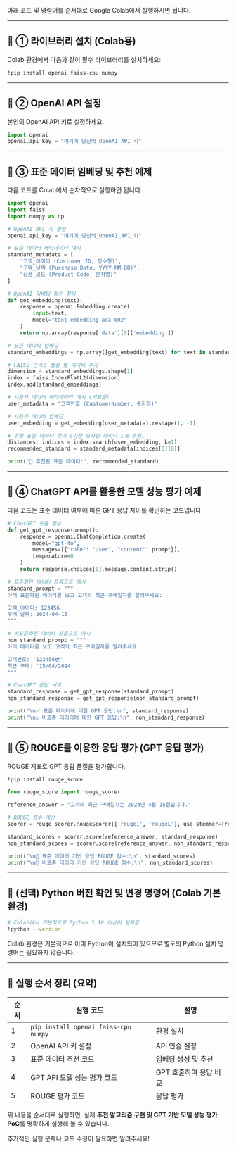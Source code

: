아래 코드 및 명령어를 순서대로 Google Colab에서 실행하시면 됩니다.

---

## 🚀 ① 라이브러리 설치 (Colab용)

Colab 환경에서 다음과 같이 필수 라이브러리를 설치하세요:

```bash
!pip install openai faiss-cpu numpy
```

---

## 🚀 ② OpenAI API 설정

본인의 OpenAI API 키로 설정하세요.

```python
import openai
openai.api_key = "여기에_당신의_OpenAI_API_키"
```

---

## 🚀 ③ 표준 데이터 임베딩 및 추천 예제

다음 코드를 Colab에서 순차적으로 실행하면 됩니다.

```python
import openai
import faiss
import numpy as np

# OpenAI API 키 설정
openai.api_key = "여기에_당신의_OpenAI_API_키"

# 표준 데이터 메타데이터 예시
standard_metadata = [
    "고객_아이디 (Customer ID, 정수형)",
    "구매_날짜 (Purchase Date, YYYY-MM-DD)",
    "상품_코드 (Product Code, 문자열)"
]

# OpenAI 임베딩 함수 정의
def get_embedding(text):
    response = openai.Embedding.create(
        input=text,
        model="text-embedding-ada-002"
    )
    return np.array(response['data'][0]['embedding'])

# 표준 데이터 임베딩
standard_embeddings = np.array([get_embedding(text) for text in standard_metadata])

# FAISS 인덱스 생성 및 데이터 추가
dimension = standard_embeddings.shape[1]
index = faiss.IndexFlatL2(dimension)
index.add(standard_embeddings)

# 사용자 데이터 메타데이터 예시 (비표준)
user_metadata = "고객번호 (CustomerNumber, 숫자형)"

# 사용자 데이터 임베딩
user_embedding = get_embedding(user_metadata).reshape(1, -1)

# 추천 표준 데이터 찾기 (가장 유사한 데이터 1개 추천)
distances, indices = index.search(user_embedding, k=1)
recommended_standard = standard_metadata[indices[0][0]]

print("🎯 추천된 표준 데이터:", recommended_standard)
```

---

## 🚀 ④ ChatGPT API를 활용한 모델 성능 평가 예제

다음 코드는 표준 데이터 여부에 따른 GPT 응답 차이를 확인하는 코드입니다.

```python
# ChatGPT 호출 함수
def get_gpt_response(prompt):
    response = openai.ChatCompletion.create(
        model="gpt-4o",
        messages=[{"role": "user", "content": prompt}],
        temperature=0
    )
    return response.choices[0].message.content.strip()

# 표준화된 데이터 프롬프트 예시
standard_prompt = """
아래 표준화된 데이터를 보고 고객의 최근 구매일자를 알려주세요:

고객_아이디: 123456
구매_날짜: 2024-04-15
"""

# 비표준화된 데이터 프롬프트 예시
non_standard_prompt = """
아래 데이터를 보고 고객의 최근 구매일자를 알려주세요:

고객번호: '123456번'
최근 구매: '15/04/2024'
"""

# ChatGPT 응답 비교
standard_response = get_gpt_response(standard_prompt)
non_standard_response = get_gpt_response(non_standard_prompt)

print("\n✅ 표준 데이터에 대한 GPT 응답:\n", standard_response)
print("\n⚠️ 비표준 데이터에 대한 GPT 응답:\n", non_standard_response)
```

---

## 🚀 ⑤ ROUGE를 이용한 응답 평가 (GPT 응답 평가)

ROUGE 지표로 GPT 응답 품질을 평가합니다.

```bash
!pip install rouge_score
```

```python
from rouge_score import rouge_scorer

reference_answer = "고객의 최근 구매일자는 2024년 4월 15일입니다."

# ROUGE 점수 계산
scorer = rouge_scorer.RougeScorer(['rouge1', 'rougeL'], use_stemmer=True)

standard_scores = scorer.score(reference_answer, standard_response)
non_standard_scores = scorer.score(reference_answer, non_standard_response)

print("\n📌 표준 데이터 기반 응답 ROUGE 점수:\n", standard_scores)
print("\n📌 비표준 데이터 기반 응답 ROUGE 점수:\n", non_standard_scores)
```

---

## 🚩 (선택) Python 버전 확인 및 변경 명령어 (Colab 기본환경)

```bash
# Colab에서 기본적으로 Python 3.10 이상이 설치됨
!python --version
```

Colab 환경은 기본적으로 이미 Python이 설치되어 있으므로 별도의 Python 설치 명령어는 필요하지 않습니다.

---

## 📝 실행 순서 정리 (요약)

| 순서 | 실행 코드                                | 설명             |
| -- | ------------------------------------ | -------------- |
| 1  | `pip install openai faiss-cpu numpy` | 환경 설치          |
| 2  | OpenAI API 키 설정                      | API 인증 설정      |
| 3  | 표준 데이터 추천 코드                         | 임베딩 생성 및 추천    |
| 4  | GPT API 모델 성능 평가 코드                  | GPT 호출하여 응답 비교 |
| 5  | ROUGE 평가 코드                          | 응답 평가          |

위 내용을 순서대로 실행하면,
실제 **추천 알고리즘 구현 및 GPT 기반 모델 성능 평가 PoC**를 명확하게 실행해 볼 수 있습니다.

추가적인 실행 문제나 코드 수정이 필요하면 알려주세요!
